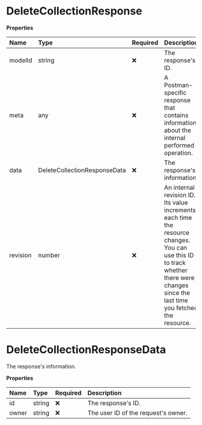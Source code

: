 # DeleteCollectionResponse

**Properties**

| Name     | Type                         | Required | Description                                                                                                                                                                         |
| :------- | :--------------------------- | :------- | :---------------------------------------------------------------------------------------------------------------------------------------------------------------------------------- |
| modelId  | string                       | ❌       | The response's ID.                                                                                                                                                                  |
| meta     | any                          | ❌       | A Postman-specific response that contains information about the internal performed operation.                                                                                       |
| data     | DeleteCollectionResponseData | ❌       | The response's information.                                                                                                                                                         |
| revision | number                       | ❌       | An internal revision ID. Its value increments each time the resource changes. You can use this ID to track whether there were changes since the last time you fetched the resource. |

# DeleteCollectionResponseData

The response's information.

**Properties**

| Name  | Type   | Required | Description                         |
| :---- | :----- | :------- | :---------------------------------- |
| id    | string | ❌       | The response's ID.                  |
| owner | string | ❌       | The user ID of the request's owner. |

<!-- This file was generated by liblab | https://liblab.com/ -->
